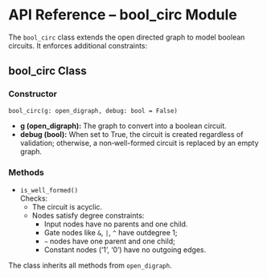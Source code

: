 # API Reference – bool_circ Module

The `bool_circ` class extends the open directed graph to model boolean circuits. It enforces additional constraints:

## bool_circ Class

### Constructor

`bool_circ(g: open_digraph, debug: bool = False)`

- **g (open_digraph):** The graph to convert into a boolean circuit.
- **debug (bool):** When set to True, the circuit is created regardless of validation; otherwise, a non‑well-formed circuit is replaced by an empty graph.

### Methods

- `is_well_formed()`  
  Checks:
  - The circuit is acyclic.
  - Nodes satisfy degree constraints:  
    - Input nodes have no parents and one child.  
    - Gate nodes like `&`, `|`, `^` have outdegree 1;  
    - `~` nodes have one parent and one child;  
    - Constant nodes (‘1’, ‘0’) have no outgoing edges.
  
The class inherits all methods from `open_digraph`.
